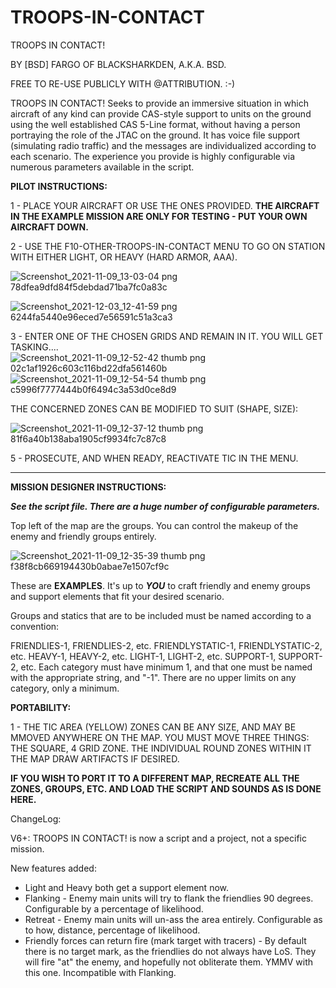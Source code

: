 # TROOPS-IN-CONTACT

TROOPS IN CONTACT! 

BY [BSD] FARGO OF BLACKSHARKDEN,  A.K.A. BSD.

FREE TO RE-USE PUBLICLY WITH @ATTRIBUTION. :-)

TROOPS IN CONTACT! Seeks to provide an immersive situation in which aircraft of any kind can provide CAS-style support to units on the ground using the well established CAS 5-Line format, without having a person portraying the role of the JTAC on the ground. It has voice file support (simulating radio traffic) and the messages are individualized according to each scenario. The experience you provide is highly configurable via numerous parameters available in the script.

**PILOT INSTRUCTIONS:**

1 - PLACE YOUR AIRCRAFT OR USE THE ONES PROVIDED. **THE AIRCRAFT IN THE EXAMPLE MISSION ARE ONLY FOR TESTING - PUT YOUR OWN AIRCRAFT DOWN.**

2 - USE THE F10-OTHER-TROOPS-IN-CONTACT MENU TO GO ON STATION WITH EITHER LIGHT, OR HEAVY (HARD ARMOR, AAA).

![Screenshot_2021-11-09_13-03-04 png 78dfea9dfd84f5debdad71ba7fc0a83c](https://user-images.githubusercontent.com/32640017/145649298-2674d636-79d9-4506-874b-143fc1a10e06.png)


![Screenshot_2021-12-03_12-41-59 png 6244fa5440e96eced7e56591c51a3ca3](https://user-images.githubusercontent.com/32640017/145649309-68a8519a-51a4-4d2e-a3ad-f51434cdb4c8.png)


3 - ENTER ONE OF THE CHOSEN GRIDS AND REMAIN IN IT. YOU WILL GET TASKING....
![Screenshot_2021-11-09_12-52-42 thumb png 02c1af1926c603c116bd22dfa561460b](https://user-images.githubusercontent.com/32640017/145649380-94d8ffbb-f5e2-481d-95d5-32ede82f5285.png)
![Screenshot_2021-11-09_12-54-54 thumb png c5996f7777444b0f6494c3a53d0ce8d9](https://user-images.githubusercontent.com/32640017/145649388-0463af62-aff7-482a-9a52-7cd0834e6f84.png)

THE CONCERNED ZONES CAN BE MODIFIED TO SUIT (SHAPE, SIZE):

![Screenshot_2021-11-09_12-37-12 thumb png 81f6a40b138aba1905cf9934fc7c87c8](https://user-images.githubusercontent.com/32640017/145649470-e7b831c3-8978-4f35-ad2e-0049c975aa38.png)

5 - PROSECUTE, AND WHEN READY, REACTIVATE TIC IN THE MENU.

---------------------------------------------------

**MISSION DESIGNER INSTRUCTIONS:**

***See the script file. There are a huge number of configurable parameters.***

Top left of the map are the groups. You can control the makeup of the enemy and friendly groups entirely.

![Screenshot_2021-11-09_12-35-39 thumb png f38f8cb669194430b0abae7e1507cf9c](https://user-images.githubusercontent.com/32640017/145649572-b3118cb2-5fe0-458f-9f49-1551401e0525.png)

These are **EXAMPLES**.  It's up to **_YOU_** to craft friendly and enemy groups and support elements that fit your desired scenario.

Groups and statics that are to be included must be named according to a convention:

FRIENDLIES-1, FRIENDLIES-2, etc.
FRIENDLYSTATIC-1, FRIENDLYSTATIC-2, etc.
HEAVY-1, HEAVY-2, etc.
LIGHT-1, LIGHT-2, etc.
SUPPORT-1, SUPPORT-2, etc.
 Each category must have minimum 1, and that one must be named with the appropriate string, and "-1". There are no upper limits on any category, only a minimum.


**PORTABILITY:**

1 - THE TIC AREA (YELLOW)  ZONES CAN BE ANY SIZE, AND MAY BE MMOVED ANYWHERE ON THE MAP. YOU MUST MOVE THREE THINGS:
THE SQUARE, 4 GRID ZONE. 
THE INDIVIDUAL ROUND ZONES WITHIN IT
THE MAP DRAW ARTIFACTS IF DESIRED.

**IF YOU WISH TO PORT IT TO A DIFFERENT MAP, RECREATE ALL THE ZONES, GROUPS, ETC. AND LOAD THE SCRIPT AND SOUNDS AS IS DONE HERE.**

ChangeLog:

V6+: TROOPS IN CONTACT! is now a script and a project, not a specific mission.

New features added:
- Light and Heavy both get a support element now. 
- Flanking - Enemy main units will try to flank the friendlies 90 degrees. Configurable by a percentage of likelihood.
- Retreat - Enemy main units will un-ass the area entirely. Configurable as to how, distance, percentage of likelihood.
- Friendly forces can return fire (mark target with tracers) - By default there is no target mark, as the friendlies do not always have LoS. They will fire "at" the enemy, and hopefully not obliterate them. YMMV with this one. Incompatible with Flanking.

